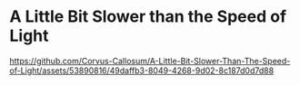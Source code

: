 # A Little Bit Slower than the Speed of Light

https://github.com/Corvus-Callosum/A-Little-Bit-Slower-Than-The-Speed-of-Light/assets/53890816/49daffb3-8049-4268-9d02-8c187d0d7d88
